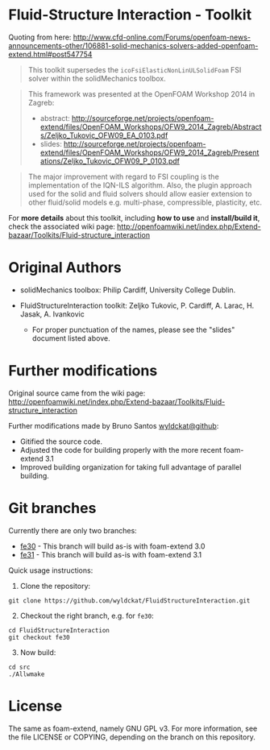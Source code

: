 Fluid-Structure Interaction - Toolkit
=====================================

Quoting from here: http://www.cfd-online.com/Forums/openfoam-news-announcements-other/106881-solid-mechanics-solvers-added-openfoam-extend.html#post547754

> This toolkit supersedes the `icoFsiElasticNonLinULSolidFoam` FSI solver within the solidMechanics toolbox.

> This framework was presented at the OpenFOAM Workshop 2014 in Zagreb:
>   - abstract: http://sourceforge.net/projects/openfoam-extend/files/OpenFOAM_Workshops/OFW9_2014_Zagreb/Abstracts/Zeljko_Tukovic_OFW09_EA_0103.pdf
>   - slides: http://sourceforge.net/projects/openfoam-extend/files/OpenFOAM_Workshops/OFW9_2014_Zagreb/Presentations/Zeljko_Tukovic_OFW09_P_0103.pdf

> The major improvement with regard to FSI coupling is the implementation of the IQN-ILS algorithm.
> Also, the plugin approach used for the solid and fluid solvers should allow easier extension to other fluid/solid models e.g. multi-phase, compressible, plasticity, etc.

For **more details** about this toolkit, including **how to use** and **install/build it**, check the associated wiki page: http://openfoamwiki.net/index.php/Extend-bazaar/Toolkits/Fluid-structure_interaction


Original Authors
================

 * solidMechanics toolbox: Philip Cardiff, University College Dublin.

 * FluidStructureInteraction toolkit: Zeljko Tukovic, P. Cardiff, A. Larac, H. Jasak, A. Ivankovic

    * For proper punctuation of the names, please see the "slides" document listed above.


Further modifications
=====================

Original source came from the wiki page: http://openfoamwiki.net/index.php/Extend-bazaar/Toolkits/Fluid-structure_interaction

Further modifications made by Bruno Santos <wyldckat@github>:

 * Gitified the source code.
 * Adjusted the code for building properly with the more recent foam-extend 3.1
 * Improved building organization for taking full advantage of parallel building.

 
Git branches
============

Currently there are only two branches:

  * [fe30](https://github.com/wyldckat/FluidStructureInteraction/tree/fe30) - This branch will build as-is with foam-extend 3.0
  * [fe31](https://github.com/wyldckat/FluidStructureInteraction/tree/fe31) - This branch will build as-is with foam-extend 3.1

Quick usage instructions:

  1. Clone the repository:
  ```
  git clone https://github.com/wyldckat/FluidStructureInteraction.git
  ```
  
  2. Checkout the right branch, e.g. for `fe30`:
  ```
  cd FluidStructureInteraction
  git checkout fe30
  ```

  3. Now build:
  ```
  cd src
  ./Allwmake
  ```


License
=======

The same as foam-extend, namely GNU GPL v3. For more information, see the file LICENSE or COPYING, depending on the branch on this repository.
